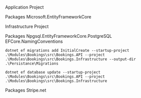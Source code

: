 ﻿Application Project

Packages
Microsoft.EntityFrameworkCore

Infrastructure Project

Packages
Npgsql.EntityFrameworkCore.PostgreSQL
EFCore.NamingConventions


```
dotnet ef migrations add InitialCreate --startup-project .\Modules\Bookings\src\Bookings.API --project .\Modules\Bookings\src\Bookings.Infrastructure --output-dir .\Persistance\Migrations

```
```
dotnet ef database update --startup-project .\Modules\Bookings\src\Bookings.API --project .\Modules\Bookings\src\Bookings.Infrastructure
```


Packages
Stripe.net
